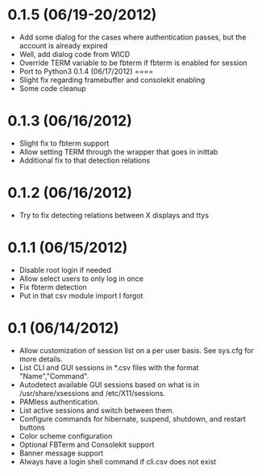 0.1.5 (06/19-20/2012)
====
* Add some dialog for the cases where authentication passes, but the account is already expired
* Well, add dialog code from WICD
* Override TERM variable to be fbterm if fbterm is enabled for session
* Port to Python3
0.1.4 (06/17/2012)
====
* Slight fix regarding framebuffer and consolekit enabling
* Some code cleanup

0.1.3 (06/16/2012)
====
* Slight fix to fbterm support
* Allow setting TERM through the wrapper that goes in inittab
* Additional fix to that detection relations

0.1.2 (06/16/2012)
====
* Try to fix detecting relations between X displays and ttys

0.1.1 (06/15/2012)
====
* Disable root login if needed
* Allow select users to only log in once
* Fix fbterm detection
* Put in that csv module import I forgot

0.1 (06/14/2012)
====
* Allow customization of session list on a per user basis. See sys.cfg for more details.
* List CLI and GUI sessions in *.csv files with the format "Name","Command".
* Autodetect available GUI sessions based on what is in /usr/share/xsessions and /etc/X11/sessions.
* PAMless authentication.
* List active sessions and switch between them.
* Configure commands for hibernate, suspend, shutdown, and restart buttons
* Color scheme configuration
* Optional FBTerm and Consolekit support
* Banner message support
* Always have a login shell command if cli.csv does not exist
